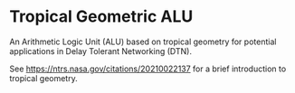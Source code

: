 # Tropical Geometric ALU
An Arithmetic Logic Unit (ALU) based on tropical geometry for potential applications in Delay Tolerant Networking (DTN).

See https://ntrs.nasa.gov/citations/20210022137 for a brief introduction to tropical geometry.
